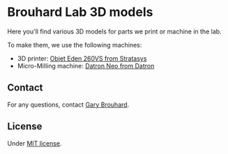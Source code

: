 # Brouhard Lab 3D models

Here you'll find various 3D models for parts we print or machine in the lab.

To make them, we use the following machines:

- 3D printer: [Objet Eden 260VS from Stratasys](http://www.stratasys.com/3d-printers/objet-eden-260vs)
- Micro-Milling machine: [Datron Neo from Datron](https://www.datron.com/cnc-machines/datron-neo.php)

## Contact

For any questions, contact [Gary Brouhard](mailto:gary.brouhard@mcgill.ca).

## License

Under [MIT license](LICENSE.md).
